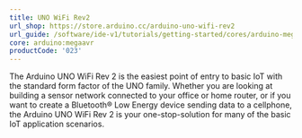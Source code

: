 ```yaml
---
title: UNO WiFi Rev2
url_shop: https://store.arduino.cc/arduino-uno-wifi-rev2
url_guide: /software/ide-v1/tutorials/getting-started/cores/arduino-megaavr
core: arduino:megaavr
productCode: '023'
---
```


The Arduino UNO WiFi Rev 2 is the easiest point of entry to basic IoT with the standard form factor of the UNO family. Whether you are looking at building a sensor network connected to your office or home router, or if you want to create a Bluetooth® Low Energy device sending data to a cellphone, the Arduino UNO WiFi Rev 2 is your one-stop-solution for many of the basic IoT application scenarios.